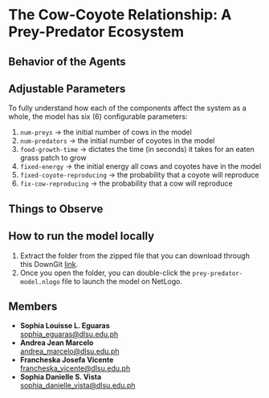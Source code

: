 # The Cow-Coyote Relationship: A Prey-Predator Ecosystem

## Behavior of the Agents


## Adjustable Parameters
To fully understand how each of the components affect the system as a whole, the model has six (6) configurable parameters:
1. `num-preys` → the initial number of cows in the model
2. `num-predators` → the initial number of coyotes in the model
3. `food-growth-time` → dictates the time (in seconds) it takes for an eaten grass patch to grow 
4. `fixed-energy` → the initial energy all cows and coyotes have in the model
5. `fixed-coyote-reproducing` → the probability that a coyote will reproduce
6. `fix-cow-reproducing` → the probability that a cow will reproduce

## Things to Observe


## How to run the model locally
1. Extract the folder from the zipped file that you can download through this DownGit [link](https://minhaskamal.github.io/DownGit/#/home?url=https://github.com/francheska-vicente/prey-predator-model).
2. Once you open the folder, you can double-click the `prey-predator-model.nlogo` file to launch the model on NetLogo.

## Members
- **Sophia Louisse L. Eguaras** <br/>
sophia_eguaras@dlsu.edu.ph
- **Andrea Jean Marcelo**  <br/>
andrea_marcelo@dlsu.edu.ph
- **Francheska Josefa Vicente**  <br/>
francheska_vicente@dlsu.edu.ph
- **Sophia Danielle S. Vista** <br/>
sophia_danielle_vista@dlsu.edu.ph
